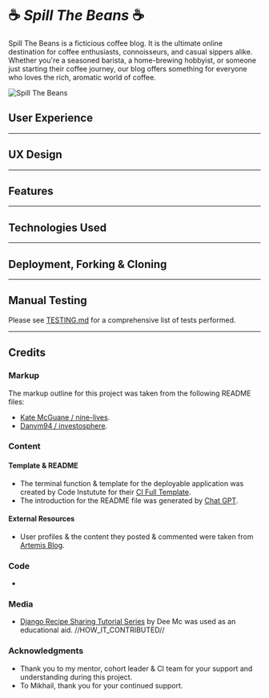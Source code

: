 # :coffee: *Spill The Beans* :coffee:

Spill The Beans is a ficticious coffee blog. It is the ultimate online destination for coffee enthusiasts, connoisseurs, and casual sippers alike. Whether you're a seasoned barista, a home-brewing hobbyist, or someone just starting their coffee journey, our blog offers something for everyone who loves the rich, aromatic world of coffee.

![Spill The Beans](//ENTER_DEPLOYED_SITE_HERE)

## User Experience

---

## UX Design

---

## Features

---

## Technologies Used

---

## Deployment, Forking & Cloning

---

## Manual Testing
Please see [TESTING.md](TESTING.md) for a comprehensive list of tests performed.

---

## Credits

  ### Markup

  The markup outline for this project was taken from the following README files:
  - [Kate McGuane / nine-lives](https://github.com/KateMcGuane/nine-lives).
  - [Danvm94 / investosphere](https://github.com/Danvm94/investosphere).


  ### Content

  #### Template & README

  - The terminal function & template for the deployable application was created by Code Instutute for their [CI Full Template](https://github.com/Code-Institute-Org/ci-full-template).
  - The introduction for the README file was generated by [Chat GPT](https://chatgpt.com).


  #### External Resources

  - User profiles & the content they posted & commented were taken from [Artemis Blog](https://artemis.coffee/blog/history-of-coffee-top-5-most-influential-people/).
  


  ### Code

  -


  ###  Media

  - [Django Recipe Sharing Tutorial Series](https://www.youtube.com/watch?v=8ext9G7xspg&t=5795s&ab_channel=freeCodeCamp.org) by Dee Mc was used as an educational aid. //HOW_IT_CONTRIBUTED//


  ###  Acknowledgments

  - Thank you to my mentor, cohort leader & CI team for your support and understanding during this project.
  - To Mikhail, thank you for your continued support.